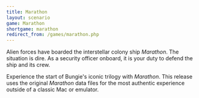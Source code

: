 ```yaml
---
title: Marathon
layout: scenario
game: Marathon
shortgame: marathon
redirect_from: /games/marathon.php
---
```

Alien forces have boarded the interstellar colony ship _Marathon_. The situation is dire. As a security officer onboard, it is your duty to defend the ship and its crew.

Experience the start of Bungie's iconic trilogy with <cite class="game">Marathon</cite>. This release uses the original <cite class="game">Marathon</cite> data files for the most authentic experience outside of a classic Mac or emulator.
